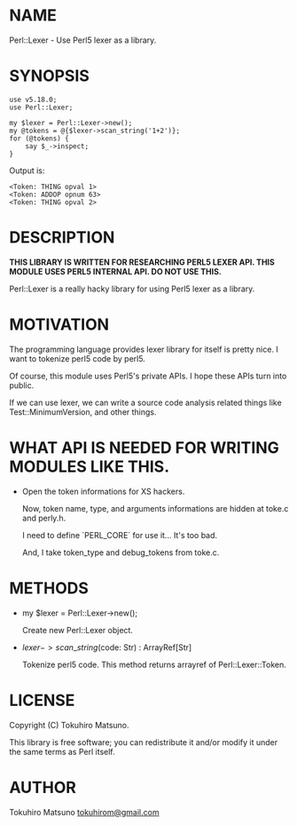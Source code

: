 # NAME

Perl::Lexer - Use Perl5 lexer as a library.

# SYNOPSIS

    use v5.18.0;
    use Perl::Lexer;

    my $lexer = Perl::Lexer->new();
    my @tokens = @{$lexer->scan_string('1+2')};
    for (@tokens) {
        say $_->inspect;
    }

Output is:

    <Token: THING opval 1>
    <Token: ADDOP opnum 63>
    <Token: THING opval 2>

# DESCRIPTION

__THIS LIBRARY IS WRITTEN FOR RESEARCHING PERL5 LEXER API. THIS MODULE USES PERL5 INTERNAL API. DO NOT USE THIS.__

Perl::Lexer is a really hacky library for using Perl5 lexer as a library.

# MOTIVATION

The programming language provides lexer library for itself is pretty nice.
I want to tokenize perl5 code by perl5.

Of course, this module uses Perl5's private APIs. I hope these APIs turn into public.

If we can use lexer, we can write a source code analysis related things like Test::MinimumVersion, and other things.

# WHAT API IS NEEDED FOR WRITING MODULES LIKE THIS.

- Open the token informations for XS hackers.

    Now, token name, type, and arguments informations are hidden at toke.c and perly.h.

    I need to define \`PERL\_CORE\` for use it... It's too bad.

    And, I take token\_type and debug\_tokens from toke.c.

# METHODS

- my $lexer = Perl::Lexer->new();

    Create new Perl::Lexer object.

- $lexer->scan\_string($code: Str) : ArrayRef\[Str\]

    Tokenize perl5 code. This method returns arrayref of Perl::Lexer::Token.

# LICENSE

Copyright (C) Tokuhiro Matsuno.

This library is free software; you can redistribute it and/or modify
it under the same terms as Perl itself.

# AUTHOR

Tokuhiro Matsuno <tokuhirom@gmail.com>
